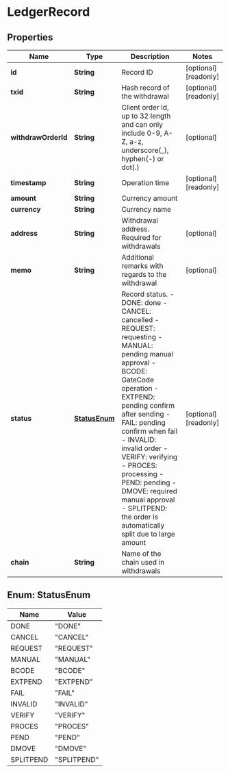 

# LedgerRecord

## Properties

Name | Type | Description | Notes
------------ | ------------- | ------------- | -------------
**id** | **String** | Record ID |  [optional] [readonly]
**txid** | **String** | Hash record of the withdrawal |  [optional] [readonly]
**withdrawOrderId** | **String** | Client order id, up to 32 length and can only include 0-9, A-Z, a-z, underscore(_), hyphen(-) or dot(.)  |  [optional]
**timestamp** | **String** | Operation time |  [optional] [readonly]
**amount** | **String** | Currency amount | 
**currency** | **String** | Currency name | 
**address** | **String** | Withdrawal address. Required for withdrawals |  [optional]
**memo** | **String** | Additional remarks with regards to the withdrawal |  [optional]
**status** | [**StatusEnum**](#StatusEnum) | Record status.  - DONE: done - CANCEL: cancelled - REQUEST: requesting - MANUAL: pending manual approval - BCODE: GateCode operation - EXTPEND: pending confirm after sending - FAIL: pending confirm when fail - INVALID: invalid order - VERIFY: verifying - PROCES: processing - PEND: pending - DMOVE: required manual approval - SPLITPEND: the order is automatically split due to large amount |  [optional] [readonly]
**chain** | **String** | Name of the chain used in withdrawals | 



## Enum: StatusEnum

Name | Value
---- | -----
DONE | &quot;DONE&quot;
CANCEL | &quot;CANCEL&quot;
REQUEST | &quot;REQUEST&quot;
MANUAL | &quot;MANUAL&quot;
BCODE | &quot;BCODE&quot;
EXTPEND | &quot;EXTPEND&quot;
FAIL | &quot;FAIL&quot;
INVALID | &quot;INVALID&quot;
VERIFY | &quot;VERIFY&quot;
PROCES | &quot;PROCES&quot;
PEND | &quot;PEND&quot;
DMOVE | &quot;DMOVE&quot;
SPLITPEND | &quot;SPLITPEND&quot;



